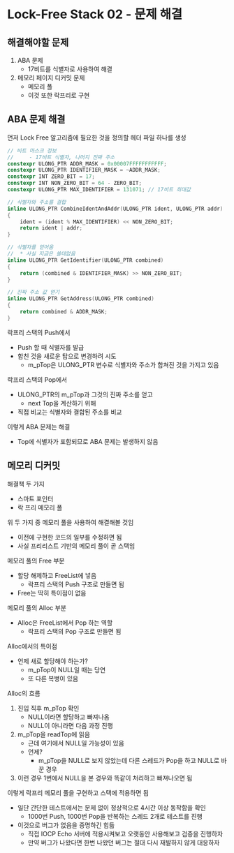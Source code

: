# Lock-Free Stack 02 - 문제 해결
## 해결해야할 문제
1. ABA 문제
   * 17비트를 식별자로 사용하여 해결
2. 메모리 페이지 디커밋 문제
   * 메모리 풀
   * 이것 또한 락프리로 구현

## ABA 문제 해결
먼저 Lock Free 알고리즘에 필요한 것을 정의할 헤더 파일 하나를 생성
~~~Cpp
// 비트 마스크 정보
//     - 17비트 식별자, 나머지 진짜 주소
constexpr ULONG_PTR ADDR_MASK = 0x00007FFFFFFFFFFF;
constexpr ULONG_PTR IDENTIFIER_MASK = ~ADDR_MASK;
constexpr INT ZERO_BIT = 17;
constexpr INT NON_ZERO_BIT = 64 - ZERO_BIT;
constexpr ULONG_PTR MAX_IDENTIFIER = 131071; // 17비트 최대값

// 식별자와 주소를 결합
inline ULONG_PTR CombineIdentAndAddr(ULONG_PTR ident, ULONG_PTR addr)
{
	ident = (ident % MAX_IDENTIFIER) << NON_ZERO_BIT;
	return ident | addr;
}

// 식별자를 얻어옴
//  * 사실 지금은 쓸데없음
inline ULONG_PTR GetIdentifier(ULONG_PTR combined)
{
	return (combined & IDENTIFIER_MASK) >> NON_ZERO_BIT;
}

// 진짜 주소 값 얻기
inline ULONG_PTR GetAddress(ULONG_PTR combined)
{
	return combined & ADDR_MASK;
}
~~~

락프리 스택의 Push에서
* Push 할 때 식별자를 발급
* 합친 것을 새로운 탑으로 변경하려 시도
  * m_pTop은 ULONG_PTR 변수로 식별자와 주소가 합쳐진 것을 가지고 있음

락프리 스택의 Pop에서
* ULONG_PTR의 m_pTop과 그것의 진짜 주소를 얻고
  * next Top을 계산하기 위해
* 직접 비교는 식별자와 결합된 주소를 비교

이렇게 ABA 문제는 해결
* Top에 식별자가 포함되므로 ABA 문제는 발생하지 않음

## 메모리 디커밋
해결책 두 가지
* 스마트 포인터
* 락 프리 메모리 풀

위 두 가지 중 메모리 풀을 사용하여 해결해볼 것임
* 이전에 구현한 코드의 일부를 수정하면 됨
* 사실 프리리스트 기반의 메모리 풀이 곧 스택임

메모리 풀의 Free 부분
* 할당 해제하고 FreeList에 넣음
  * 락프리 스택의 Push 구조로 만들면 됨
* Free는 딱히 특이점이 없음

메모리 풀의 Alloc 부분
* Alloc은 FreeList에서 Pop 하는 역할
  * 락프리 스택의 Pop 구조로 만들면 됨

Alloc에서의 특이점
* 언제 새로 할당해야 하는가?
  * m_pTop이 NULL일 때는 당연
  * 또 다른 복병이 있음

Alloc의 흐름
1. 진입 직후 m_pTop 확인
    * NULL이라면 할당하고 빠져나옴
    * NULL이 아니라면 다음 과정 진행
2. m_pTop을 readTop에 읽음
    * 근데 여기에서 NULL일 가능성이 있음
    * 언제?
      * m_pTop을 NULL로 보지 않았는데 다른 스레드가 Pop을 하고 NULL로 바꾼 경우
3. 이런 경우 1번에서 NULL을 본 경우와 똑같이 처리하고 빠져나오면 됨

이렇게 락프리 메모리 풀을 구현하고 스택에 적용하면 됨
* 일단 간단한 테스트에서는 문제 없이 정상적으로 4시간 이상 동작함을 확인
  * 1000번 Push, 1000번 Pop을 반복하는 스레드 2개로 테스트를 진행
* 이것으로 버그가 없음을 증명하긴 힘듦
  * 직접 IOCP Echo 서버에 적용시켜보고 오랫동안 사용해보고 검증을 진행하자
  * 만약 버그가 나왔다면 한번 나왔던 버그는 절대 다시 재발하지 않게 대응하자 
